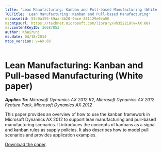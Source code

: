 ```yaml
---
title: 'Lean Manufacturing: Kanban and Pull-based Manufacturing (White paper)'
TOCTitle: 'Lean Manufacturing: Kanban and Pull-based Manufacturing'
ms:assetid: 53c0a159-89aa-4b20-9ace-281129e0ea50
ms:mtpsurl: https://technet.microsoft.com/library/Hh352218(v=AX.60)
ms:contentKeyID: 36687853
author: Khairunj
ms.date: 04/18/2014
mtps_version: v=AX.60
---
```


# Lean Manufacturing: Kanban and Pull-based Manufacturing (White paper) 


_**Applies To:** Microsoft Dynamics AX 2012 R2, Microsoft Dynamics AX 2012 Feature Pack, Microsoft Dynamics AX 2012_

This paper provides an overview of how to use the kanban framework in Microsoft Dynamics AX 2012 to support lean manufacturing and pull-based manufacturing scenarios. It introduces the concepts of kanbans as a signal and kanban rules as supply policies. It also describes how to model pull scenarios and provides application examples.

[Download the paper](https://go.microsoft.com/fwlink/?linkid=221083).

  


